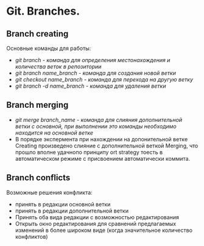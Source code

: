 # Git. Branches.

## Branch creating
Основные команды для работы:
* *git branch - команда для определения местонахождения и количества веток в репозитории*
* *git branch name_branch - команда для создания новой ветки*
* *git checkout name_branch - команда для перехода на другую ветку*
* *git branch -d name_branch - команда для удаления ветки*

## Branch merging
* *git merge branch_name - команда для слияния дополнительной ветки с основной, при выполнении это команды необходимо находится на основной ветке*
* В порядке экспермента при нахождении на допонительной ветке Creating произведено слияние с дополнительной веткой Merging, что прошло вполне удачнопо принципу ort strategy тоесть в автоматическом режиме с присвоением автоматически коммита.

## Branch conflicts

Возможные решения конфликта:
* принять в редакции основной ветки
* принять в редакции дополнительной ветки
* Принять оба вида редакции с возможностью редактирования
* Открыть окно редактирования для сравнений предлагаемых изменений в более широком виде (когда значительное количество конфликтов)
